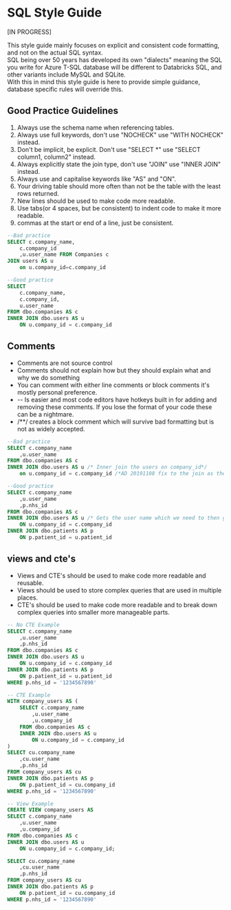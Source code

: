 # **SQL Style Guide**

[IN PROGRESS]

This style guide mainly focuses on explicit and consistent code formatting, and not on the actual SQL syntax.  
SQL being over 50 years has developed its own "dialects" meaning the SQL you write for Azure T-SQL database will be different to Databricks SQL, and other variants include MySQL and SQLite.  
With this in mind this style guide is here to provide simple guidance, database specific rules will override this.

## Good Practice Guidelines
1. Always use the schema name when referencing tables.
1. Always use full keywords, don't use "NOCHECK" use "WITH NOCHECK" instead.
1. Don't be implicit, be explicit. Don't use "SELECT *" use "SELECT column1, column2" instead.
1. Always explicitly state the join type, don't use "JOIN" use "INNER JOIN" instead.
1. Always use and capitalise keywords like "AS" and "ON".
1. Your driving table should more often than not be the table with the least rows returned.
1. New lines should be used to make code more readable. 
1. Use tabs(or 4 spaces, but be consistent) to indent code to make it more readable.
1. commas at the start or end of a line, just be consistent.


```SQL
--Bad practice
SELECT c.company_name,
    c.company_id
    ,u.user_name FROM Companies c
JOIN users AS u
    on u.company_id=c.company_id

--Good practice
SELECT 
    c.company_name,
    c.company_id,
    u.user_name 
FROM dbo.companies AS c
INNER JOIN dbo.users AS u
    ON u.company_id = c.company_id
```

## Comments
* Comments are not source control
* Comments should not explain how but they should explain what and why we do something
* You can comment with either line comments or block comments it's mostly personal preference.
* -- Is easier and most code editors have hotkeys built in for adding and removing these comments. If you lose the format of your code these can be a nightmare.
* /**/ creates a block comment which will survive bad formatting but is not as widely accepted.

```SQL
--Bad practice
SELECT c.company_name
    ,u.user_name 
FROM dbo.companies AS c
INNER JOIN dbo.users AS u /* Inner join the users on company_id*/
    on u.company_id = c.company_id /*AD 20191108 fix to the join as the alias was wrong*/

--Good practice
SELECT c.company_name
    ,u.user_name
    ,p.nhs_id
FROM dbo.companies AS c
INNER JOIN dbo.users AS u /* Gets the user name which we need to then go get the patient information*/
    ON u.company_id = c.company_id
INNER JOIN dbo.patients AS p
    ON p.patient_id = u.patient_id
```

## views and cte's
* Views and CTE's should be used to make code more readable and reusable.
* Views should be used to store complex queries that are used in multiple places.
* CTE's should be used to make code more readable and to break down complex queries into smaller more manageable parts.

```SQL
-- No CTE Example
SELECT c.company_name
    ,u.user_name
    ,p.nhs_id
FROM dbo.companies AS c
INNER JOIN dbo.users AS u
    ON u.company_id = c.company_id
INNER JOIN dbo.patients AS p
    ON p.patient_id = u.patient_id
WHERE p.nhs_id = '1234567890'

-- CTE Example
WITH company_users AS (
    SELECT c.company_name
        ,u.user_name
        ,u.company_id
    FROM dbo.companies AS c
    INNER JOIN dbo.users AS u
        ON u.company_id = c.company_id
)
SELECT cu.company_name
    ,cu.user_name
    ,p.nhs_id
FROM company_users AS cu
INNER JOIN dbo.patients AS p
    ON p.patient_id = cu.company_id
WHERE p.nhs_id = '1234567890'

-- View Example
CREATE VIEW company_users AS
SELECT c.company_name
    ,u.user_name
    ,u.company_id
FROM dbo.companies AS c
INNER JOIN dbo.users AS u
    ON u.company_id = c.company_id;

SELECT cu.company_name
    ,cu.user_name
    ,p.nhs_id
FROM company_users AS cu
INNER JOIN dbo.patients AS p
    ON p.patient_id = cu.company_id
WHERE p.nhs_id = '1234567890'
```

